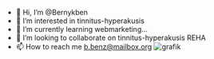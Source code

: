 - 👋 Hi, I’m @Bernykben
- 👀 I’m interested in tinnitus-hyperakusis
- 🌱 I’m currently learning webmarketing...
- 💞️ I’m looking to collaborate on tinnitus-hyperakusis REHA
- 📫 How to reach me b.benz@mailbox.org
![grafik](https://user-images.githubusercontent.com/117391476/199809908-a25997ad-8d80-429a-889c-ef13d75ca75f.png)


<!---
Bernykben/Bernykben is a ✨ special ✨ repository because its `README.md` (this file) appears on your GitHub profile.
You can click the Preview link to take a look at your changes.
--->
